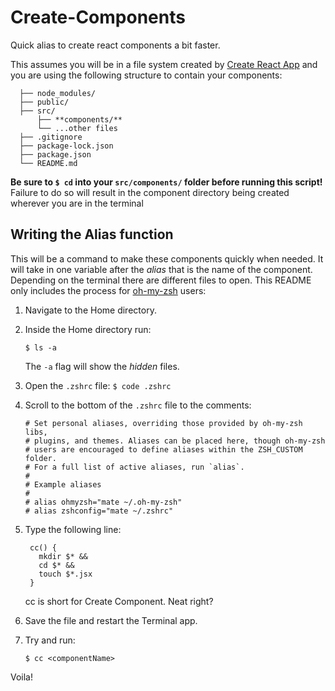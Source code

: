 # Create-Components

Quick alias to create react components a bit faster.

This assumes you will be in a file system created by [Create React App](https://github.com/facebook/create-react-app) and you are using the following structure to contain your components:

```
  ├── node_modules/
  ├── public/
  ├── src/
      ├── **components/**
      └── ...other files
  ├── .gitignore
  ├── package-lock.json
  ├── package.json
  └── README.md
```

**Be sure to `$ cd` into your `src/components/` folder before running this script!** Failure to do so will result in the component directory being created wherever you are in the terminal

## Writing the Alias function
This will be a command to make these components quickly when needed. It will take in one variable after the *alias* that is the name of the component. Depending on the terminal there are different files to open. This README only includes the process for [oh-my-zsh](https://ohmyz.sh/) users:

1. Navigate to the Home directory.
2. Inside the Home directory run:
   ```
   $ ls -a
   ```
   The `-a` flag will show the _hidden_ files.
3. Open the `.zshrc` file: `$ code .zshrc`
4. Scroll to the bottom of the `.zshrc` file to the comments:
   ```
   # Set personal aliases, overriding those provided by oh-my-zsh libs,
   # plugins, and themes. Aliases can be placed here, though oh-my-zsh
   # users are encouraged to define aliases within the ZSH_CUSTOM folder.
   # For a full list of active aliases, run `alias`.
   #
   # Example aliases
   #
   # alias ohmyzsh="mate ~/.oh-my-zsh"
   # alias zshconfig="mate ~/.zshrc"
   ```
5. Type the following line:

   ```
    cc() {
      mkdir $* &&
      cd $* &&
      touch $*.jsx
    }
   ```

   cc is short for Create Component. Neat right?

6. Save the file and restart the Terminal app.

7. Try and run:

   ```
   $ cc <componentName>
   ```

Voila!

